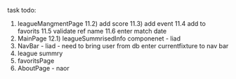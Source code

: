 task todo:

1)  leagueMangmentPage
    11.2) add score
    11.3) add event
    11.4 add to favorits
    11.5 validate ref name
    11.6 enter match date
2)  MainPage
    12.1) leagueSummrisedInfo componenet - liad
3)  NavBar - liad - need to bring user from db enter currentfixture to nav bar
4)  league summry
5)  favoritsPage
6)  AboutPage - naor
